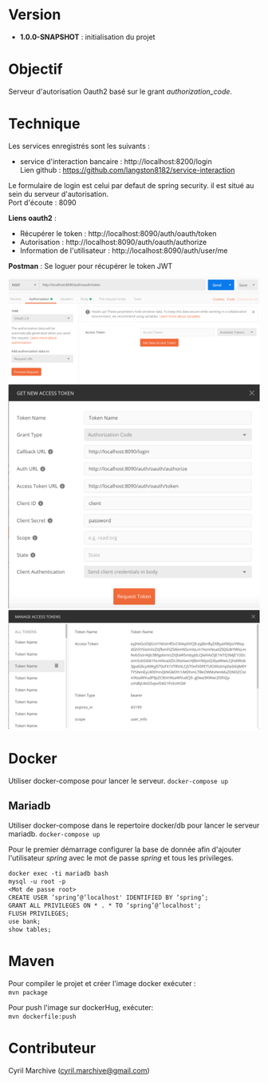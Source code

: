 # Version

- **1.0.0-SNAPSHOT** : initialisation du projet

# Objectif

Serveur d'autorisation Oauth2 basé sur le grant _authorization_code_.

# Technique

Les services enregistrés sont les suivants :
- service d'interaction bancaire : http://localhost:8200/login
\
Lien github : https://github.com/langston8182/service-interaction

Le formulaire de login est celui par defaut de spring security. il est situé au sein du serveur d'autorisation. 
\
Port d'écoute : 8090

**Liens oauth2** :
- Récupérer le token : http://localhost:8090/auth/oauth/token
- Autorisation : http://localhost:8090/auth/oauth/authorize
- Information de l'utilisateur : http://localhost:8090/auth/user/me

**Postman** :
Se loguer pour récupérer le token JWT

![postman](images/postman.png)
\
![postman](images/postman2.png)
\
![postman](images/postman3.png)

# Docker

Utiliser docker-compose pour lancer le serveur.
`docker-compose up`

## Mariadb

Utiliser docker-compose dans le repertoire docker/db pour lancer le serveur mariadb.
`docker-compose up`

Pour le premier démarrage configurer la base de donnée afin d'ajouter l'utilisateur _spring_ avec le mot de passe _spring_ et tous les privileges.
```
docker exec -ti mariadb bash
mysql -u root -p
<Mot de passe root>
CREATE USER ’spring’@‘localhost' IDENTIFIED BY ‘spring’;
GRANT ALL PRIVILEGES ON * . * TO ‘spring’@‘localhost';
FLUSH PRIVILEGES;
use bank;
show tables;
```

# Maven

Pour compiler le projet et créer l'image docker exécuter :
\
`mvn package`

Pour push l'image sur dockerHug, exécuter:
\
`mvn dockerfile:push`

# Contributeur

Cyril Marchive (cyril.marchive@gmail.com)

